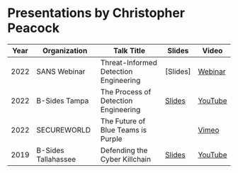 # Presentations by Christopher Peacock

| Year | Organization | Talk Title | Slides | Video |
| --- | --- | ----------- | --- | --- |
| 2022 | SANS Webinar | Threat-Informed Detection Engineering | [Slides] | [Webinar](https://www.sans.org/webcasts/threat-informed-detection-engineering/?utm_medium=Social&utm_source=Twitter&utm_campaign=purple-team-webcast) |
| 2022 | B-Sides Tampa | The Process of Detection Engineering | [Slides](https://github.com/securepeacock/presentations/blob/main/2022-BSides%20Tampa/The%20Process%20of%20Detection%20Engineering.pdf) | [YouTube]() |
| 2022 | SECUREWORLD | The Future of Blue Teams is Purple | | [Vimeo](https://vimeo.com/691830260) |
| 2019 | B-Sides Tallahassee | Defending the Cyber Killchain | [Slides]() | [YouTube](https://youtu.be/4LkugAlmnzA) |
